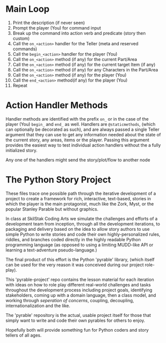 # Main Loop

1. Print the description (if never seen)
2. Prompt the player (You) for command input
3. Break up the command into action verb and predicate (story then custom)
4. Call the `on_<action>` handler for the Teller (meta and reserved commands)
5. Call the `begin_<action>` handler for the player (You)
6. Call the `on_<action>` method (if any) for the current Part/Area
7. Call the `on_<action>` method (if any) for the current target Item (if any)
8. Call the `on_<action>` method (if any) for any Characters in the Part/Area
9. Call the `on_<action>` method (if any) for the player (You)
10. Call the `end_<action>` method(if any) for the player (You)
11. Repeat

# Action Handler Methods

Handler methods are identified with the prefix `on_` or in the case of the
player (You) `begin_` and `end_` as well. Handlers are `@staticmethods`,
(which can optionally be decorated as such), and are always passed a single
Teller argument that they can use to get any information needed about the 
state of the current story, any areas, items or the player. Passing this
argument provides the easiest way to test individual action handlers without
the a fully initialized story.

Any one of the handlers might send the story/plot/flow to another node

# The Python Story Project

These files trace one possible path through the iterative development
of a project to create a framework for rich, interactive, text-based,
stories in which the player is the main protagonist, much like the Zork,
Myst, or the popular Stanley Parable but without graphics.

In class at SkilStak Coding Arts we simulate the challenges and efforts of
a development team from inception, through all the development iterations,
to packaging and delivery based on the idea to allow story authors to
use simple Python to write stories and code their own highly-personalized
rules, riddles, and branches coded directly in the highly readable Python
programming language (as opposed to using a limiting MUDD-like API or
learning a text-adventure pseudo-language.)

The final product of this effort is the Python 'pyrable' library,
(which itself can be used for the very reason it was conceived during
our project role-play).

This 'pyrable-project' repo contains the lesson material for each
iteration with ideas on how to role play different real-world challenges
and tasks throughout the development process including project goals,
identifying stakeholders, coming up with a domain language, then a
class model, and working through *seperation of concerns*, coupling,
decoupling, internationalization and the like.

The 'pyrable' repository is the actual, usable project itself for
those that simply want to write and code their own pyrables for others
to enjoy.

Hopefully both will provide something fun for Python coders and story
tellers of all ages.

